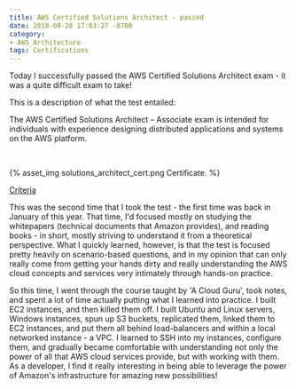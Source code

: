 ```yaml
---
title: AWS Certified Solutions Architect - passed
date: 2018-08-28 17:03:27 -0700
category: 
- AWS_Architecture
tags: Certifications
---
```


Today I successfully passed the AWS Certified Solutions Architect exam - it was a quite difficult exam to take! 

This is a description of what the test entailed:

The AWS Certified Solutions Architect – Associate exam is intended for individuals with experience designing distributed applications and systems on the AWS platform.

&nbsp;

{% asset_img solutions_architect_cert.png Certificate. %}


[Criteria](https://aws.amazon.com/certification/certified-solutions-architect-associate/)

This was the second time that I took the test - the first time was back in January of this year. That time, I'd focused mostly on studying the whitepapers (technical documents that Amazon provides), and reading books - in short, mostly striving to understand it from a theoretical perspective. What I quickly learned, however, is that the test is focused pretty heavily on scenario-based questions, and in my opinion that can only really come from getting your hands dirty and really understanding the AWS cloud concepts and services very intimately through hands-on practice.

So this time, I went through the course taught by 'A Cloud Guru', took notes, and spent a lot of time actually putting what I learned into practice. I built EC2 instances, and then killed them off. I built Ubuntu and Linux servers, Windows instances, spun up S3 buckets, replicated them, linked them to EC2 instances, and put them all behind load-balancers and within a local networked instance - a VPC. I learned to SSH into my instances, configure them, and gradually became comfortable with understanding not only the power of all that AWS cloud services provide, but with working with them. As a developer, I find it really interesting in being able to leverage the power of Amazon's infrastructure for amazing new possibilities!